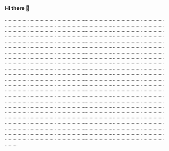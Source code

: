 ### Hi there 👋

..............................................................................................................................................................................................................................................................................................................................................................................................................................................................................................................................................................................................................................................................................................................................................................................................................................................................................................................................................................................................................................................................................................................................................................................................................................................................................................................................................................................................................................................................................................................................................................................................................................................................................................................................................................................................................................................................................................................................................................................................................................................................................................................................................................................................................................................................................................................................................................................................................................................................................................................................................................................................................................................................................................................................................................................................................................................................................................................................................................................
